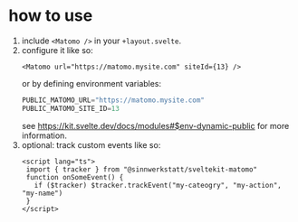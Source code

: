 # how to use

1. include `<Matomo />` in your `+layout.svelte`.
2. configure it like so:
   ```sveltehtml
   <Matomo url="https://matomo.mysite.com" siteId={13} />
   ```
   or by defining environment variables:
   ```python
   PUBLIC_MATOMO_URL="https://matomo.mysite.com"
   PUBLIC_MATOMO_SITE_ID=13
   ```
   see https://kit.svelte.dev/docs/modules#$env-dynamic-public for more information.
3. optional: track custom events like so:
   ```sveltehtml
   <script lang="ts">
    import { tracker } from "@sinnwerkstatt/sveltekit-matomo"
    function onSomeEvent() {
      if ($tracker) $tracker.trackEvent("my-cateogry", "my-action", "my-name")
    }
   </script>
   ```
